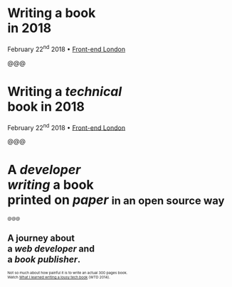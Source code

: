 # Writing a book <br> in 2018

February 22<sup>nd</sup> 2018 • [Front-end London][]

[Front-end London]:  https://www.frontendlondon.co.uk/archive#fel45

@@@

# Writing a _technical_<br>book in 2018

February 22<sup>nd</sup> 2018 • [Front-end London][]

[Front-end London]:  https://www.frontendlondon.co.uk/archive#fel45

@@@

# A _developer_ <br> _writing_ a book <br> printed on _paper_ <small>in an open source way<small>

@@@

# A journey about <br> a *web developer* and <br> a *book publisher*.

<small>Not so much about how painful it is to write an actual 300 pages book.
<br>Watch [What I learned writing a lousy tech book][] (WTD 2014).<small>

[What I learned writing a lousy tech book]: https://www.youtube.com/watch?v=w1L2SgQuv6Q
